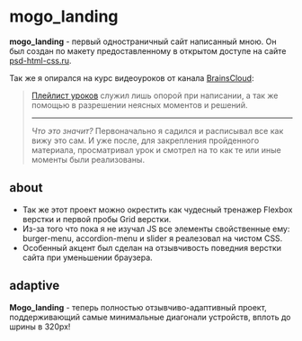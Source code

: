 # mogo_landing

**mogo_landing** - первый одностраничный сайт написанный мною. Он был создан по макету предоставленному в открытом доступе на сайте [psd-html-css.ru](http://psd-html-css.ru/templates/mogo-besplatnyy-psd-shablon-lendingovoy-stranicy).

Так же я опирался на курс видеоуроков от канала [BrainsCloud](https://www.youtube.com/channel/UCqGjCzCi5zG3RjJUA-ZDBkQ):
> [Плейлист уроков](https://www.youtube.com/watch?v=ltMSrSis9ww&list=PLoq3Accf02PVdUqjqPdWMG4HbEZXlhICW) служил лишь опорой при  написании, а так же помощью в разрешении неясных моментов и решений.
> ***
> *Что это значит?* Первоначально я садился и расписывал все как вижу это сам. И уже после, для закрепления пройденного материала, просматривал урок и смотрел на то как те или иные моменты были реализованы.

## about

* Так же этот проект можно окрестить как чудесный тренажер Flexbox  верстки и первой пробы Grid верстки.
* Из-за того что пока я не изучал JS все элементы свойственные ему: burger-menu, accordion-menu и slider я реалезовал на чистом CSS.
* Особенный акцент был сделан на отзывчивость поведния верстки сайта при уменьшении браузера.

## adaptive

**Mogo_landing**  - теперь полностью отзывчиво-адаптивный проект, поддерживающий самые минимальные диагонали устройств, вплоть до шрины в  320px!
